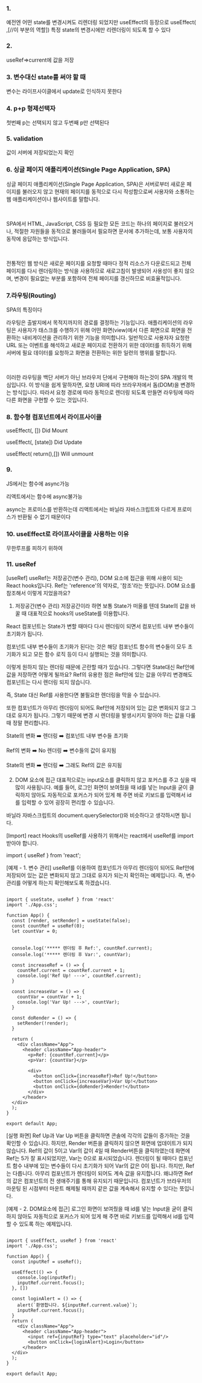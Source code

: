 ### 1.
예전엔 어떤 state를 변경시켜도 리렌더링 되었지만 useEffect의 등장으로
useEffect(  ,[//이 부분의 역할]) 특정 state의 변경시에만 리렌더링이 되도록 할 수 있다

### 2.
useRef=>current에 값을 저장

### 3. 변수대신 state를 써야 할 때
변수는 라이프사이클에서 update로 인식하지 못한다

### 4. p+p 형제선택자
첫번째 p는 선택되지 않고 두번째 p만 선택된다

### 5. validation
값이 서버에 저장되었는지 확인

### 6. 싱글 페이지 애플리케이션(Single Page Application, SPA)
싱글 페이지 애플리케이션(Single Page Application, SPA)은 서버로부터 새로운 페이지를 불러오지 않고 현재의 페이지를 동적으로 다시 작성함으로써 사용자와 소통하는 웹 애플리케이션이나 웹사이트를 말합니다.

​

SPA에서 HTML, JavaScript, CSS 등 필요한 모든 코드는 하나의 페이지로 불러오거나, 적절한 자원들을 동적으로 불러들여서 필요하면 문서에 추가하는데, 보통 사용자의 동작에 응답하는 방식입니다.

​

전통적인 웹 방식은 새로운 페이지를 요청할 때마다 정적 리소스가 다운로드되고 전체 페이지를 다시 렌더링하는 방식을 사용하므로 새로고침이 발생되어 사용성이 좋지 않으며, 변경이 필요없는 부분를 포함하여 전체 페이지를 갱신하므로 비효율적입니다.

### 7.라우팅(Routing)

SPA의 특징이다

라우팅은 출발지에서 목적지까지의 경로를 결정하는 기능입니다. 애플리케이션의 라우팅은 사용자가 태스크를 수행하기 위해 어떤 화면(view)에서 다른 화면으로 화면을 전환하는 내비게이션을 관리하기 위한 기능을 의미합니다. 일반적으로 사용자자 요청한 URL 또는 이벤트를 해석하고 새로운 페이지로 전환하기 위한 데이터를 취득하기 위해 서버에 필요 데이터를 요청하고 화면을 전환하는 위한 일련의 행위를 말합니다.

​

이러한 라우팅을 백단 서버가 아닌 브라우저 단에서 구현해야 하는것이 SPA 개발의 핵심입니다. 이 방식을 쉽게 말하자면, 요청 URI에 따라 브라우저에서 돔(DOM)을 변경하는 방식입니다. 따라서 요청 경로에 따라 동적으로 렌더링 되도록 만들면 라우팅에 따라 다른 화면을 구현할 수 있는 것입니다.

### 8. 함수형 컴포넌트에서 라이프사이클

useEffect(, []) Did Mount

useEffect(, [state]) Did Update

useEffect( return(),[]) Will unmount

### 9.
JS에서는 함수에 async가능

리액트에서는 함수에 async불가능

async는 프로미스를 반환하는데 리액트에서는 바닐라 자바스크립트와 다르게 프로미스가 반환될 수 없기 때문이다

### 10. useEffect로 라이프사이클을 사용하는 이유

무한루프를 피하기 위하여

### 11. useRef

[useRef]
useRef는 저장공간(변수 관리), DOM 요소에 접근을 위해 사용이 되는 React hooks입니다. Ref는 'reference'의 약자로, '참조'라는 뜻입니다. DOM 요소를 참조해서 이렇게 지었을까요? 

1. 저장공간(변수 관리)
저장공간이라 하면 보통 State가 떠올를 텐데 State의 값을 바꿀 때 대표적으로 hooks의 useState를 이용합니다.

React 컴포넌트는 State가 변할 때마다 다시 렌더링이 되면서 컴포넌트 내부 변수들이 초기화가 됩니다.

컴포넌트 내부 변수들이 초기화가 된다는 것은 해당 컴포넌트 함수의 변수들이 모두 초기화가 되고 모든 함수 로직 등이 다시 실행되는 것을 의미합니다.

이렇게 원하지 않는 렌더링 때문에 곤란할 때가 있습니다. 그렇다면 State대신 Ref안에 값을 저장하면 어떻게 될까요? Ref의 유용한 점은 Ref안에 있는 값을 아무리 변경해도 컴포넌트는 다시 렌더링 되지 않습니다.

즉, State 대신 Ref를 사용한다면 불필요한 렌더링을 막을 수 있습니다. 

또한 컴포넌트가 아무리 렌더링이 되어도 Ref안에 저장되어 있는 값은 변화되지 않고 그대로 유지가 됩니다. 그렇기 때문에 변경 시 렌더링을 발생시키지 말아야 하는 값을 다룰 때 정말 편리합니다.

 

State의 변화 ➡️ 렌더링 ➡️ 컴포넌트 내부 변수들 초기화

Ref의 변화 ➡️ No 렌더링 ➡️ 변수들의 값이 유지됨

State의 변화 ➡️ 렌더링 ➡️ 그래도 Ref의 값은 유지됨

2. DOM 요소에 접근 
대표적으로는 input요소를 클릭하지 않고 포커스를 주고 싶을 때 많이 사용됩니다. 예를 들어, 로그인 화면이 보여줬을 때 id를 넣는 Input을 굳이 클릭하지 않아도 자동적으로 포커스가 되어 있게 해 주면 바로 키보드를 입력해서 id를 입력할 수 있어 굉장히 편리할 수 있습니다.

바닐라 자바스크립트의 document.querySelector()와 비슷하다고 생각하시면 됩니다.

[Import]
react Hooks의 useRef를 사용하기 위해서는 react에서 useRef를 import 받아야 합니다.

import { useRef } from 'react';

[예제 - 1. 변수 관리]
useRef를 이용하여 컴포넌트가 아무리 렌더링이 되어도 Ref안에 저장되어 있는 값은 변화되지 않고 그대로 유지가 되는지 확인하는 예제입니다. 즉, 변수 관리를 어떻게 하는지 확인해보도록 하겠습니다.

```

import { useState, useRef } from 'react'
import './App.css';

function App() {
  const [render, setRender] = useState(false);
  const countRef = useRef(0);
  let countVar = 0;

  
  console.log('***** 렌더링 후 Ref:', countRef.current);
  console.log('***** 렌더링 후 Var:', countVar);
  
  const increaseRef = () => {
    countRef.current = countRef.current + 1;
    console.log('Ref Up! --->', countRef.current);
  }

  const increaseVar = () => {
    countVar = countVar + 1;
    console.log('Var Up! --->', countVar);
  }

  const doRender = () => {
    setRender(!render);
  }

  return (
    <div className="App">
      <header className="App-header">
        <p>Ref: {countRef.current}</p>
        <p>Var: {countVar}</p>
        
        <div>
          <button onClick={increaseRef}>Ref Up!</button>
          <button onClick={increaseVar}>Var Up!</button>
          <button onClick={doRender}>Render!</button>
        </div>
      </header>
  </div>
  );
}

export default App;

```

[실행 화면]
Ref Up과 Var Up 버튼을 클릭하면 콘솔에 각각의 값들이 증가하는 것을 확인할 수 있습니다. 하지만, Render 버튼을 클릭하지 않으면 화면에 업데이트가 되지 않습니다. Ref의 값이 5이고 Var의 값이 4일 때 Render버튼을 클릭하였는데 화면에 Ref는 5가 잘 표시되었지만, Var는 0으로 표시되었습니다. 렌더링이 될 때마다 컴포넌트 함수 내부에 있는 변수들이 다시 초기화가 되어 Var의 값은 0이 됩니다. 하지만, Ref는 다릅니다. 아무리 컴포넌트가 렌더링이 되어도 계속 값을 유지합니다. 왜냐하면 Ref의 값은 컴포넌트의 전 생애주기를 통해 유지되기 때문입니다. 컴포넌트가 브라우저의 마운팅 된 시점부터 마운트 해제될 때까지 같은 값을 계속해서 유지할 수 있다는 뜻입니다.

[예제 - 2. DOM요소에 접근]
로그인 화면이 보여줬을 때 id를 넣는 Input을 굳이 클릭하지 않아도 자동적으로 포커스가 되어 있게 해 주면 바로 키보드를 입력해서 id를 입력할 수 있도록 하는 예제입니다.

```

import { useEffect, useRef } from 'react'
import './App.css';

function App() {
  const inputRef = useRef();

  useEffect(() => {
    console.log(inputRef);
    inputRef.current.focus();
  }, [])

  const loginAlert = () => {
    alert(`환영합니다. ${inputRef.current.value}`);
    inputRef.current.focus();
  }
  return (
    <div className="App">
      <header className="App-header">
        <input ref={inputRef} type="text" placeholder="id"/>
        <button onClick={loginAlert}>Login</button>
      </header>
  </div>
  );
}

export default App;

```


